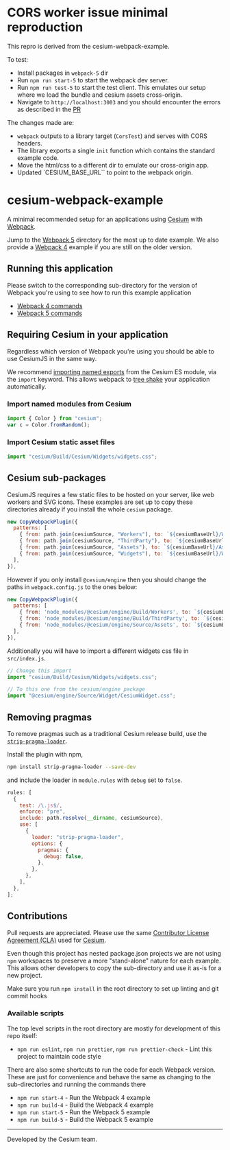# CORS worker issue minimal reproduction

This repro is derived from the cesium-webpack-example.


To test:
- Install packages in `webpack-5` dir
- Run `npm run start-5` to start the webpack dev server.
- Run `npm run test-5` to start the test client. This emulates our setup where we load the bundle and cesium assets cross-origin.
- Navigate to `http://localhost:3003` and you should encounter the errors as described in the [PR](https://github.com/CesiumGS/cesium/pull/11833)

The changes made are:
- `webpack` outputs to a library target (`CorsTest`) and serves with CORS headers.
- The library exports a single `init` function which contains the standard example code.
- Move the html/css to a different dir to emulate our cross-origin app.
- Updated `CESIUM_BASE_URL`` to point to the webpack origin.

# cesium-webpack-example

A minimal recommended setup for an applications using [Cesium](https://cesium.com) with [Webpack](https://webpack.js.org/).

Jump to the [Webpack 5](./webpack-5/) directory for the most up to date example. We also provide a [Webpack 4](./webpack-4/) example if you are still on the older version.

## Running this application

Please switch to the corresponding sub-directory for the version of Webpack you're using to see how to run this example application

- [Webpack 4 commands](./webpack-4/README.md#running-this-application)
- [Webpack 5 commands](./webpack-5/README.md#running-this-application)

## Requiring Cesium in your application

Regardless which version of Webpack you're using you should be able to use CesiumJS in the same way.

We recommend [importing named exports](https://developer.mozilla.org/en-US/docs/Web/JavaScript/Reference/Statements/import) from the Cesium ES module, via the `import` keyword. This allows webpack to [tree shake](https://webpack.js.org/guides/tree-shaking/) your application automatically.

### Import named modules from Cesium

```js
import { Color } from "cesium";
var c = Color.fromRandom();
```

### Import Cesium static asset files

```js
import "cesium/Build/Cesium/Widgets/widgets.css";
```

## Cesium sub-packages

CesiumJS requires a few static files to be hosted on your server, like web workers and SVG icons. These examples are set up to copy these directories already if you install the whole `cesium` package.

```js
new CopyWebpackPlugin({
  patterns: [
    { from: path.join(cesiumSource, "Workers"), to: `${cesiumBaseUrl}/Workers`, },
    { from: path.join(cesiumSource, "ThirdParty"), to: `${cesiumBaseUrl}/ThirdParty`, },
    { from: path.join(cesiumSource, "Assets"), to: `${cesiumBaseUrl}/Assets`, },
    { from: path.join(cesiumSource, "Widgets"), to: `${cesiumBaseUrl}/Widgets`, },
  ],
}),
```

However if you only install `@cesium/engine` then you should change the paths in `webpack.config.js` to the ones below:

```js
new CopyWebpackPlugin({
  patterns: [
    { from: 'node_modules/@cesium/engine/Build/Workers', to: `${cesiumBaseUrl}/Workers` },
    { from: 'node_modules/@cesium/engine/Build/ThirdParty', to: `${cesiumBaseUrl}/ThirdParty` },
    { from: 'node_modules/@cesium/engine/Source/Assets', to: `${cesiumBaseUrl}/Assets` },
  ],
}),
```

Additionally you will have to import a different widgets css file in `src/index.js`.

```js
// Change this import
import "cesium/Build/Cesium/Widgets/widgets.css";

// To this one from the cesium/engine package
import "@cesium/engine/Source/Widget/CesiumWidget.css";
```

## Removing pragmas

To remove pragmas such as a traditional Cesium release build, use the [`strip-pragma-loader`](https://www.npmjs.com/package/strip-pragma-loader).

Install the plugin with npm,

```sh
npm install strip-pragma-loader --save-dev
```

and include the loader in `module.rules` with `debug` set to `false`.

```js
rules: [
  {
    test: /\.js$/,
    enforce: "pre",
    include: path.resolve(__dirname, cesiumSource),
    use: [
      {
        loader: "strip-pragma-loader",
        options: {
          pragmas: {
            debug: false,
          },
        },
      },
    ],
  },
];
```

## Contributions

Pull requests are appreciated. Please use the same [Contributor License Agreement (CLA)](https://github.com/CesiumGS/cesium/blob/master/CONTRIBUTING.md) used for [Cesium](https://cesium.com/).

Even though this project has nested package.json projects we are not using `npm` workspaces to preserve a more "stand-alone" nature for each example. This allows other developers to copy the sub-directory and use it as-is for a new project.

Make sure you run `npm install` in the root directory to set up linting and git commit hooks

### Available scripts

The top level scripts in the root directory are mostly for development of this repo itself:

- `npm run eslint`, `npm run prettier`, `npm run prettier-check` - Lint this project to maintain code style

There are also some shortcuts to run the code for each Webpack version. These are just for convenience and behave the same as changing to the sub-directories and running the commands there

- `npm run start-4` - Run the Webpack 4 example
- `npm run build-4` - Build the Webpack 4 example
- `npm run start-5` - Run the Webpack 5 example
- `npm run build-5` - Build the Webpack 5 example

---

Developed by the Cesium team.
